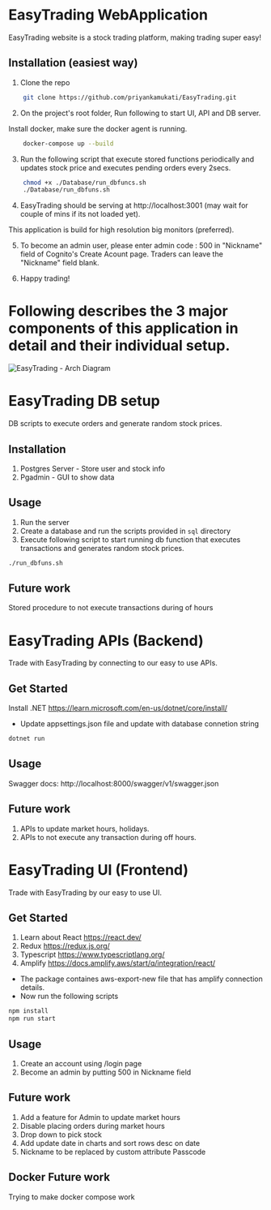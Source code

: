 # EasyTrading WebApplication

EasyTrading website is a stock trading platform, making trading super easy!


## Installation (easiest way)

1. Clone the repo

```bash
    git clone https://github.com/priyankamukati/EasyTrading.git
```

2. On the project's root folder, Run following to start UI, API and DB server.

Install docker, make sure the docker agent is running.

```bash
    docker-compose up --build
```

3. Run the following script that execute stored functions periodically and updates stock price and executes pending orders every 2secs.

```bash
    chmod +x ./Database/run_dbfuncs.sh
    ./Database/run_dbfuns.sh
```

4. EasyTrading should be serving at http://localhost:3001 (may wait for couple of mins if its not loaded yet).

This application is build for high resolution big monitors (preferred).

5. To become an admin user, please enter admin code : 500 in "Nickname" field of Cognito's Create Acount page. Traders can leave the "Nickname" field blank.

6. Happy trading!


# Following describes the 3 major components of this application in detail and their individual setup.

![EasyTrading - Arch Diagram](https://user-images.githubusercontent.com/112794721/227240799-34ad1311-daea-47c0-a48a-e5ebbf289ebf.svg)



# EasyTrading DB setup

DB scripts to execute orders and generate random stock prices.

## Installation

1. Postgres Server - Store user and stock info
2. Pgadmin - GUI to show data


## Usage

1. Run the server
2. Create a database and run the scripts provided in `sql` directory
3. Execute following script to start running db function that executes transactions and generates random stock prices. 

```bash
./run_dbfuns.sh
```

## Future work

Stored procedure to not execute transactions during of hours


# EasyTrading APIs (Backend)

Trade with EasyTrading by connecting to our easy to use APIs. 

## Get Started

Install .NET https://learn.microsoft.com/en-us/dotnet/core/install/

- Update appsettings.json file and update with database connetion string

```bash
dotnet run
```

## Usage

Swagger docs: http://localhost:8000/swagger/v1/swagger.json

## Future work

1. APIs to update market hours, holidays.
2. APIs to not execute any transaction during off hours.


# EasyTrading UI (Frontend)

Trade with EasyTrading by our easy to use UI.

## Get Started

1. Learn about React https://react.dev/
2. Redux https://redux.js.org/
3. Typescript https://www.typescriptlang.org/
4. Amplify https://docs.amplify.aws/start/q/integration/react/

- The package containes aws-export-new file that has amplify connection details.
- Now run the following scripts

```bash
npm install
npm run start
```

## Usage

1. Create an account using /login page
2. Become an admin by putting 500 in Nickname field 

## Future work

1. Add a feature for Admin to update market hours
2. Disable placing orders during market hours
3. Drop down to pick stock
4. Add update date in charts and sort rows desc on date
5. Nickname to be replaced by custom attribute Passcode

## Docker Future work
Trying to make docker compose work
